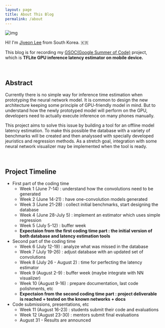 ```yaml
---
layout: page
title: About This Blog
permalink: /about
---
```


![img](https://www.embecosm.com/app/uploads/gsoc.png)

Hi! I'm [Jiyeon Lee](https://github.com/jiyeoon) from South Korea. 🇰🇷

This blog is for recording my [GSOC(Google Summer of Code)](https://summerofcode.withgoogle.com/) project, which is **TFLite GPU inference latency estimator on mobile device.**

<br/>

## Abstract

Currently there is no simple way for inference time estimation when prototyping the neural network model. It is common to design the new architecture keeping some principle of GPU-friendly model in mind. But to understand how the newly prototyped model will perform on the GPU, developers need to actually execute inference on many phones manually.

This project aims to solve this issue by building a tool for an offline model latency estimation. To make this possible the database with a variety of benchmarks will be created and then analyssed with specially developed jeuristics and regression methods. As a stretch goal, integration with some neural network visualizer may be implemented when the tool is ready.

<br/>

## Project Timeline

- First part of the coding time
  - Week 1 (June 7-14) : understand how the convolutions need to be generated
  - Week 2 (June 14-21) : have one-convolution models generated
  - Week 3 (June 21-28) : collect initial benchmarks, start designing the database
  - Week 4 (June 28-July 5) : implement an estimator which uses simple regression
  - Week 5 (July 5-12) : buffer week
  - **Expectaion from the first coding time part : the initial version of both database and latency estimation tools**
- Second part of the coding time
  - Week 6 (July 12-19) : analyze what was missed in the database
  - Week 7 (July 19-26) : adjust database with an updated set of convolutions
  - Week 8 (July 26 - August 2) : time for perfecting the latency estimator
  - Week 9 (August 2-9) : buffer week (maybe integrate with NN visualizer)
  - Week 10 (August 9-16) : prepare documentation, last code polishments, etc
  - **Expectaion from the second coding time part : project deliverable is reached + tested on the known networks + docs**
- Code submissions, presentations, etc
  - Week 11 (August 16-23) : students submit their code and evaluations
  - Week 12 (August 23-30) : mentors submit final evaluations
  - August 31 - Results are announced


